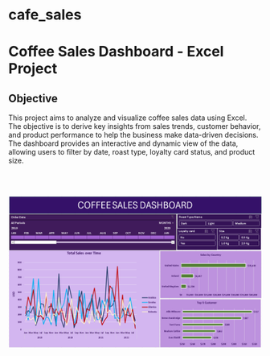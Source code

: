 # cafe_sales

# Coffee Sales Dashboard - Excel Project

## **Objective**

This project aims to analyze and visualize coffee sales data using Excel. The objective is to derive key insights from sales trends, customer behavior, 
and product performance to help the business make data-driven decisions. The dashboard provides an interactive and dynamic view of the data, allowing users 
to filter by date, roast type, loyalty card status, and product size.


<br><br>

![dashb_oard](https://github.com/Firdousrahmani/cafe_sales/blob/main/cofee%20sales%20dashboard.png)



